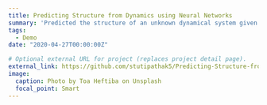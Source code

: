 ```yaml
---
title: Predicting Structure from Dynamics using Neural Networks
summary: 'Predicted the structure of an unknown dynamical system given its time series data. A neural network was trained to perform binary classification for two classes of networks: scale free networks and Erdős–Rényi random networks.'
tags:
  - Demo
date: "2020-04-27T00:00:00Z"

# Optional external URL for project (replaces project detail page).
external_link: https://github.com/stutipathak5/Predicting-Structure-from-Dynamics-using-Neural-Networks
image:
  caption: Photo by Toa Heftiba on Unsplash
  focal_point: Smart
---
```

